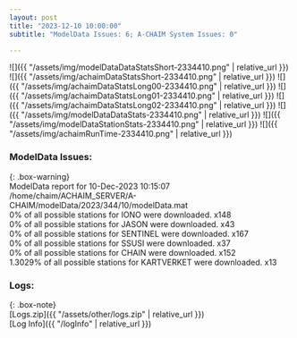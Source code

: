```yaml
---
layout: post
title: "2023-12-10 10:00:00"
subtitle: "ModelData Issues: 6; A-CHAIM System Issues: 0"

---
```


![]({{ "/assets/img/modelDataDataStatsShort-2334410.png" | relative_url }})
![]({{ "/assets/img/achaimDataStatsShort-2334410.png" | relative_url }})
![]({{ "/assets/img/achaimDataStatsLong00-2334410.png" | relative_url }})
![]({{ "/assets/img/achaimDataStatsLong01-2334410.png" | relative_url }})
![]({{ "/assets/img/achaimDataStatsLong02-2334410.png" | relative_url }})
![]({{ "/assets/img/modelDataDataStats-2334410.png" | relative_url }})
![]({{ "/assets/img/modelDataStationStats-2334410.png" | relative_url }})
![]({{ "/assets/img/achaimRunTime-2334410.png" | relative_url }})


### ModelData Issues:  
  
{: .box-warning}  
 ModelData report for 10-Dec-2023 10:15:07   
 /home/chaim/ACHAIM_SERVER/A-CHAIM/modelData/2023/344/10/modelData.mat   
 0% of all possible stations for IONO were downloaded. x148   
 0% of all possible stations for JASON were downloaded. x43   
 0% of all possible stations for SENTINEL were downloaded. x167   
 0% of all possible stations for SSUSI were downloaded. x37   
 0% of all possible stations for CHAIN were downloaded. x152   
 1.3029% of all possible stations for KARTVERKET were downloaded. x13   
  


### Logs:  
  
{: .box-note}  
[Logs.zip]({{ "/assets/other/logs.zip" | relative_url }})  
[Log Info]({{ "/logInfo" | relative_url }})  

